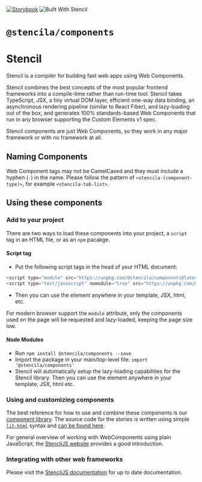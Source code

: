 [![Storybook](https://raw.githubusercontent.com/storybooks/brand/master/badge/badge-storybook.svg)](https://stencila.github.io/designa/) ![Built With Stencil](https://img.shields.io/badge/-Built%20With%20Stencil-16161d.svg?logo=data%3Aimage%2Fsvg%2Bxml%3Bbase64%2CPD94bWwgdmVyc2lvbj0iMS4wIiBlbmNvZGluZz0idXRmLTgiPz4KPCEtLSBHZW5lcmF0b3I6IEFkb2JlIElsbHVzdHJhdG9yIDE5LjIuMSwgU1ZHIEV4cG9ydCBQbHVnLUluIC4gU1ZHIFZlcnNpb246IDYuMDAgQnVpbGQgMCkgIC0tPgo8c3ZnIHZlcnNpb249IjEuMSIgaWQ9IkxheWVyXzEiIHhtbG5zPSJodHRwOi8vd3d3LnczLm9yZy8yMDAwL3N2ZyIgeG1sbnM6eGxpbms9Imh0dHA6Ly93d3cudzMub3JnLzE5OTkveGxpbmsiIHg9IjBweCIgeT0iMHB4IgoJIHZpZXdCb3g9IjAgMCA1MTIgNTEyIiBzdHlsZT0iZW5hYmxlLWJhY2tncm91bmQ6bmV3IDAgMCA1MTIgNTEyOyIgeG1sOnNwYWNlPSJwcmVzZXJ2ZSI%2BCjxzdHlsZSB0eXBlPSJ0ZXh0L2NzcyI%2BCgkuc3Qwe2ZpbGw6I0ZGRkZGRjt9Cjwvc3R5bGU%2BCjxwYXRoIGNsYXNzPSJzdDAiIGQ9Ik00MjQuNywzNzMuOWMwLDM3LjYtNTUuMSw2OC42LTkyLjcsNjguNkgxODAuNGMtMzcuOSwwLTkyLjctMzAuNy05Mi43LTY4LjZ2LTMuNmgzMzYuOVYzNzMuOXoiLz4KPHBhdGggY2xhc3M9InN0MCIgZD0iTTQyNC43LDI5Mi4xSDE4MC40Yy0zNy42LDAtOTIuNy0zMS05Mi43LTY4LjZ2LTMuNkgzMzJjMzcuNiwwLDkyLjcsMzEsOTIuNyw2OC42VjI5Mi4xeiIvPgo8cGF0aCBjbGFzcz0ic3QwIiBkPSJNNDI0LjcsMTQxLjdIODcuN3YtMy42YzAtMzcuNiw1NC44LTY4LjYsOTIuNy02OC42SDMzMmMzNy45LDAsOTIuNywzMC43LDkyLjcsNjguNlYxNDEuN3oiLz4KPC9zdmc%2BCg%3D%3D&colorA=16161d&style=flat-square)

# `@stencila/components`

# Stencil

Stencil is a compiler for building fast web apps using Web Components.

Stencil combines the best concepts of the most popular frontend frameworks into a compile-time rather than run-time tool. Stencil takes TypeScript, JSX, a tiny virtual DOM layer, efficient one-way data binding, an asynchronous rendering pipeline (similar to React Fiber), and lazy-loading out of the box, and generates 100% standards-based Web Components that run in any browser supporting the Custom Elements v1 spec.

Stencil components are just Web Components, so they work in any major framework or with no framework at all.

## Naming Components

Web Component tags may not be CamelCased and they must include a hyphen (`-`) in the name.
Please follow the pattern of `<stencila-(component-type)>`, for example `<stencila-tab-list>`.

## Using these components

### Add to your project

There are two ways to load these components into your project, a `script` tag in an HTML file, or as an `npm` pacakge.

#### Script tag

- Put the following script tags in the head of your HTML document:

```js
<script type="module" src="https://unpkg.com/@stencila/components@latest/dist/stencila-components/stencila-components.esm.js"></script>
<script type="text/javascript" nomodule="true" src="https://unpkg.com/@stencila/components@latest/dist/stencila-components/stencila-components.js"></script>
```

- Then you can use the element anywhere in your template, JSX, html, etc.

For modern browser support the `module` attribute, only the components used on the page will be requested and lazy-loaded, keeping the page size low.

#### Node Modules

- Run `npm install @stencila/components --save`
- Import the package in your main/top-level file: `import '@stencila/components'`
- Stencil will automatically setup the lazy-loading capabilities for the Stencil library. Then you can use the element anywhere in your template, JSX, html etc.

### Using and customizing components

The best reference for how to use and combine these components is our [component library](https://stencila.github.io/designa/?path=/story/schema-nodes-code-chunk--with-execute-handler).
The source code for the stories is written using simple [`lit-html`](https://lit-html.polymer-project.org) syntax and [can be found here](../../stories).

For general overview of working with WebComponents using plain JavaScript, the [StencilJS website](https://stenciljs.com/docs/javascript) provides a good introduction.

### Integrating with other web frameworks

Please visit the [StencilJS documentation](https://stenciljs.com/docs/overview) for up to date documentation.
